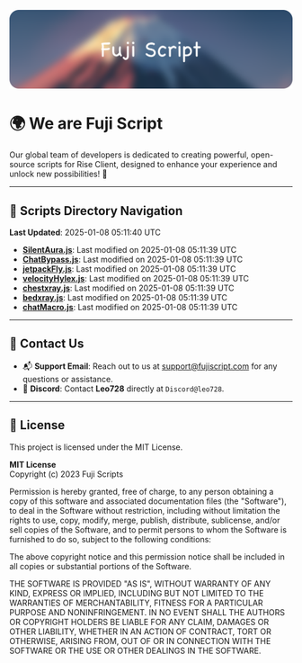 ![Banner](.github/b.webp)

# 🌍 **We are Fuji Script**

Our global team of developers is dedicated to creating powerful, open-source scripts for Rise Client, designed to enhance your experience and unlock new possibilities! 🌟

---
<!-- SCRIPTS_NAVIGATION_START -->
## 📂 **Scripts Directory Navigation**

**Last Updated**: 2025-01-08 05:11:40 UTC

- **[SilentAura.js](scripts/SilentAura.js)**: Last modified on 2025-01-08 05:11:39 UTC
- **[ChatBypass.js](scripts/ChatBypass.js)**: Last modified on 2025-01-08 05:11:39 UTC
- **[jetpackFly.js](scripts/jetpackFly.js)**: Last modified on 2025-01-08 05:11:39 UTC
- **[velocityHylex.js](scripts/velocityHylex.js)**: Last modified on 2025-01-08 05:11:39 UTC
- **[chestxray.js](scripts/chestxray.js)**: Last modified on 2025-01-08 05:11:39 UTC
- **[bedxray.js](scripts/bedxray.js)**: Last modified on 2025-01-08 05:11:39 UTC
- **[chatMacro.js](scripts/chatMacro.js)**: Last modified on 2025-01-08 05:11:39 UTC

<!-- SCRIPTS_NAVIGATION_END -->

---

## 💬 **Contact Us**  
- 📬 **Support Email**: Reach out to us at [support@fujiscript.com](mailto:support@fujiscript.com) for any questions or assistance.  
- 💬 **Discord**: Contact **Leo728** directly at `Discord@leo728`.

---

## 📜 **License**

This project is licensed under the MIT License.  

**MIT License**  
Copyright (c) 2023 Fuji Scripts  

Permission is hereby granted, free of charge, to any person obtaining a copy of this software and associated documentation files (the "Software"), to deal in the Software without restriction, including without limitation the rights to use, copy, modify, merge, publish, distribute, sublicense, and/or sell copies of the Software, and to permit persons to whom the Software is furnished to do so, subject to the following conditions:  

The above copyright notice and this permission notice shall be included in all copies or substantial portions of the Software.  

THE SOFTWARE IS PROVIDED "AS IS", WITHOUT WARRANTY OF ANY KIND, EXPRESS OR IMPLIED, INCLUDING BUT NOT LIMITED TO THE WARRANTIES OF MERCHANTABILITY, FITNESS FOR A PARTICULAR PURPOSE AND NONINFRINGEMENT. IN NO EVENT SHALL THE AUTHORS OR COPYRIGHT HOLDERS BE LIABLE FOR ANY CLAIM, DAMAGES OR OTHER LIABILITY, WHETHER IN AN ACTION OF CONTRACT, TORT OR OTHERWISE, ARISING FROM, OUT OF OR IN CONNECTION WITH THE SOFTWARE OR THE USE OR OTHER DEALINGS IN THE SOFTWARE.  
